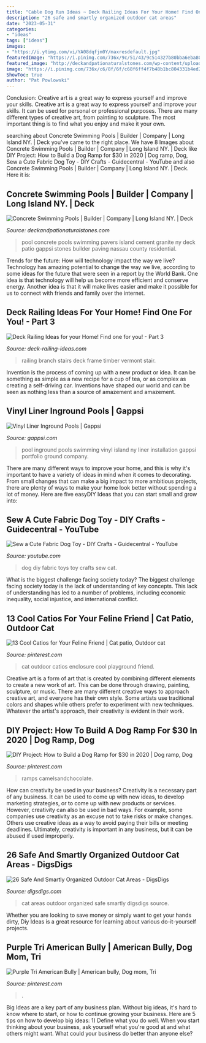 ```yaml
---
title: "Cable Dog Run Ideas ~ Deck Railing Ideas For Your Home! Find One For You!"
description: "26 safe and smartly organized outdoor cat areas"
date: "2023-05-31"
categories:
- "ideas"
tags: ["ideas"]
images:
- "https://i.ytimg.com/vi/YA08dqfjm0Y/maxresdefault.jpg"
featuredImage: "https://i.pinimg.com/736x/9c/51/43/9c514327b80bba6eba80461d9bfe4362.jpg"
featured_image: "http://deckandpationaturalstones.com/wp-content/uploads/2013/04/concrete-wall-pools-2-e1372875111906.jpg"
image: "https://i.pinimg.com/736x/c6/8f/6f/c68f6ff4f7b48b1bc804331b4ed2dc75.jpg"
ShowToc: true
author: "Pat Powlowski"
---
```



Conclusion: Creative art is a great way to express yourself and improve your skills.
Creative art is a great way to express yourself and improve your skills. It can be used for personal or professional purposes. There are many different types of creative art, from painting to sculpture. The most important thing is to find what you enjoy and make it your own.

	

		
searching about Concrete Swimming Pools | Builder | Company | Long Island NY. | Deck you've came to the right place. We have 8 Images about Concrete Swimming Pools | Builder | Company | Long Island NY. | Deck like DIY Project: How to Build a Dog Ramp for $30 in 2020 | Dog ramp, Dog, Sew a Cute Fabric Dog Toy - DIY Crafts - Guidecentral - YouTube and also Concrete Swimming Pools | Builder | Company | Long Island NY. | Deck. Here it is:
		
    
## Concrete Swimming Pools | Builder | Company | Long Island NY. | Deck

<img loading=lazy src="http://deckandpationaturalstones.com/wp-content/uploads/2013/04/concrete-wall-pools-2-e1372875111906.jpg" onerror="this.onerror=null;this.src='https://tse2.mm.bing.net/th?id=OIP.Hr_VGQp6VE_b8SyivgYLvwHaE6&amp;pid=15.1';" alt="Concrete Swimming Pools | Builder | Company | Long Island NY. | Deck">

_Source: deckandpationaturalstones.com_

>pool concrete pools swimming pavers island cement granite ny deck patio gappsi stones builder paving nassau county residential. 

	

Trends for the future: How will technology impact the way we live?
Technology has amazing potential to change the way we live, according to some ideas for the future that were seen in a report by the World Bank. One idea is that technology will help us become more efficient and conserve energy. Another idea is that it will make lives easier and make it possible for us to connect with friends and family over the internet.

    
## Deck Railing Ideas For Your Home! Find One For You! - Part 3

<img loading=lazy src="http://deck-railing-ideas.com/wp-content/uploads/2014/10/branch-railing-stairs.jpg" onerror="this.onerror=null;this.src='https://tse3.mm.bing.net/th?id=OIP.ThrVV55vKvGv3lfqDaLD2QHaJ4&amp;pid=15.1';" alt="Deck Railing Ideas for your Home! Find one for you! - Part 3">

_Source: deck-railing-ideas.com_

>railing branch stairs deck frame timber vermont stair. 

	

Invention is the process of coming up with a new product or idea. It can be something as simple as a new recipe for a cup of tea, or as complex as creating a self-driving car. Inventions have shaped our world and can be seen as nothing less than a source of amazement and amazement.

    
## Vinyl Liner Inground Pools | Gappsi

<img loading=lazy src="https://gappsi.com/wp-content/uploads/2014/02/vinyl-6-1024x6801.jpg" onerror="this.onerror=null;this.src='https://tse4.mm.bing.net/th?id=OIP.TW6ertUmx7VC-VZpYmJ9iQHaE6&amp;pid=15.1';" alt="Vinyl Liner Inground Pools | Gappsi">

_Source: gappsi.com_

>pool inground pools swimming vinyl island ny liner installation gappsi portfolio ground company. 

	

There are many different ways to improve your home, and this is why it's important to have a variety of ideas in mind when it comes to decorating. From small changes that can make a big impact to more ambitious projects, there are plenty of ways to make your home look better without spending a lot of money. Here are five easyDIY Ideas that you can start small and grow into: 

    
## Sew A Cute Fabric Dog Toy - DIY Crafts - Guidecentral - YouTube

<img loading=lazy src="https://i.ytimg.com/vi/YA08dqfjm0Y/maxresdefault.jpg" onerror="this.onerror=null;this.src='https://tse1.mm.bing.net/th?id=OIP.YD_TGSUSI8iNXG_sBN5n-wHaEK&amp;pid=15.1';" alt="Sew a Cute Fabric Dog Toy - DIY Crafts - Guidecentral - YouTube">

_Source: youtube.com_

>dog diy fabric toys toy crafts sew cat. 

	

What is the biggest challenge facing society today?
The biggest challenge facing society today is the lack of understanding of key concepts. This lack of understanding has led to a number of problems, including economic inequality, social injustice, and international conflict.

    
## 13 Cool Catios For Your Feline Friend | Cat Patio, Outdoor Cat

<img loading=lazy src="https://i.pinimg.com/736x/c6/8f/6f/c68f6ff4f7b48b1bc804331b4ed2dc75.jpg" onerror="this.onerror=null;this.src='https://tse4.mm.bing.net/th?id=OIP.7Cp0Bfo2nJ8H5A2r7Q5dBwHaLH&amp;pid=15.1';" alt="13 Cool Catios for Your Feline Friend | Cat patio, Outdoor cat">

_Source: pinterest.com_

>cat outdoor catios enclosure cool playground friend. 

	

Creative art is a form of art that is created by combining different elements to create a new work of art. This can be done through drawing, painting, sculpture, or music. There are many different creative ways to approach creative art, and everyone has their own style. Some artists use traditional colors and shapes while others prefer to experiment with new techniques. Whatever the artist's approach, their creativity is evident in their work.

    
## DIY Project: How To Build A Dog Ramp For $30 In 2020 | Dog Ramp, Dog

<img loading=lazy src="https://i.pinimg.com/736x/9c/51/43/9c514327b80bba6eba80461d9bfe4362.jpg" onerror="this.onerror=null;this.src='https://tse2.mm.bing.net/th?id=OIP.2E2n77ijweFNh_A2AvKbnQHaE8&amp;pid=15.1';" alt="DIY Project: How to Build a Dog Ramp for $30 in 2020 | Dog ramp, Dog">

_Source: pinterest.com_

>ramps camelsandchocolate. 

	

How can creativity be used in your business?
Creativity is a necessary part of any business. It can be used to come up with new ideas, to develop marketing strategies, or to come up with new products or services. However, creativity can also be used in bad ways. For example, some companies use creativity as an excuse not to take risks or make changes. Others use creative ideas as a way to avoid paying their bills or meeting deadlines. Ultimately, creativity is important in any business, but it can be abused if used improperly.

    
## 26 Safe And Smartly Organized Outdoor Cat Areas - DigsDigs

<img loading=lazy src="http://www.digsdigs.com/photos/safe-and-smart-organized-outdoor-cat-areas-25-554x738.jpg" onerror="this.onerror=null;this.src='https://tse3.mm.bing.net/th?id=OIP.AgskJ1L5CuogVVd5ldQohwHaJ3&amp;pid=15.1';" alt="26 Safe And Smartly Organized Outdoor Cat Areas - DigsDigs">

_Source: digsdigs.com_

>cat areas outdoor organized safe smartly digsdigs source. 

	

Whether you are looking to save money or simply want to get your hands dirty, Diy Ideas is a great resource for learning about various do-it-yourself projects.

    
## Purple Tri American Bully | American Bully, Dog Mom, Tri

<img loading=lazy src="https://i.pinimg.com/736x/be/94/d9/be94d993227766053798e20020da6964.jpg" onerror="this.onerror=null;this.src='https://tse1.mm.bing.net/th?id=OIP.NHl3eHqoXtI5gGmxh4Dy3QHaJ3&amp;pid=15.1';" alt="Purple Tri American Bully | American bully, Dog mom, Tri">

_Source: pinterest.com_

>. 

	

Big Ideas are a key part of any business plan. Without big ideas, it's hard to know where to start, or how to continue growing your business. Here are 5 tips on how to develop big ideas: 1) Define what you do well. When you start thinking about your business, ask yourself what you're good at and what others might want. What could your business do better than anyone else?

